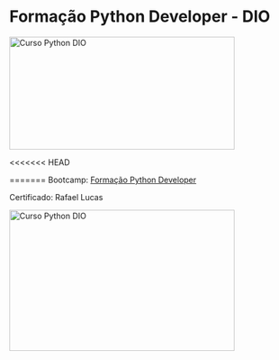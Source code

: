 # **Formação Python Developer - DIO**

<img src="https://hermes.dio.me/tracks/cover/ac0e208f-9ab9-471d-84ae-0107cfd2156a.png" alt="Curso Python DIO" width="400" height="200">


<<<<<<< HEAD

=======
Bootcamp: [Formação Python Developer](https://web.dio.me/track/formacao-python-developer)



Certificado: Rafael Lucas

<img src="https://hermes.dio.me/certificates/cover/FQZ9R7JR.jpg" alt="Curso Python DIO" width="400" height="250">

